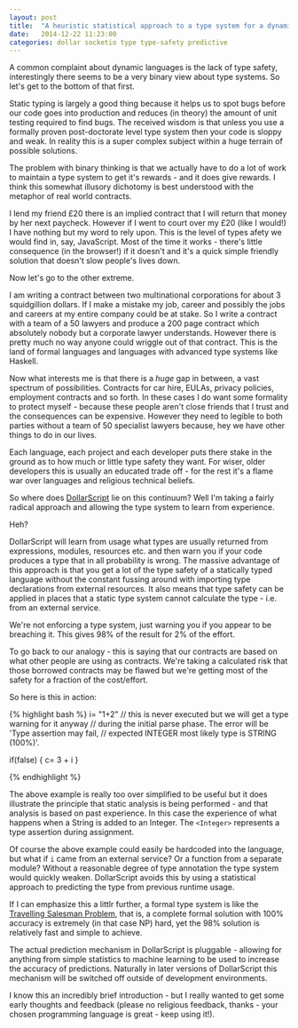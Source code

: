 ```yaml
---
layout: post
title:  "A heuristic statistical approach to a type system for a dynamic language"
date:   2014-12-22 11:23:00
categories: dollar socketio type type-safety predictive
---
```


A common complaint about dynamic languages is the lack of type safety, interestingly there seems to be a very binary view about type systems. So let's get to the bottom of that first.

Static typing is largely a good thing because it helps us to spot bugs before our code goes into production and reduces (in theory) the amount of unit testing required to find bugs. The received wisdom is that unless you use a formally proven post-doctorate level type system then your code is sloppy and weak. In reality this is a super complex subject within a huge terrain of possible solutions.

The problem with binary thinking is that we actually have to do a lot of work to maintain a type system  to get it's rewards - and it does give rewards. I think this somewhat illusory dichotomy is best understood with the metaphor of real world contracts.

I lend my friend £20 there is an implied contract that I will return that money by her next paycheck.  However if I went to court over my £20 (like I would!) I have nothing but my word to rely upon. This is the level of types afety we would find in, say,  JavaScript. Most of the time it works - there's little consequence (in the browser!) if it doesn't and it's a quick simple friendly solution that doesn't slow people's lives down.

Now let's go to the other extreme.

I am writing a contract between two multinational corporations for about 3 squidgillion dollars. If I make a mistake my job, career and possibly the jobs and careers at my entire company could be at stake. So I write a contract with a team of a 50 lawyers and produce a 200 page contract which absolutely nobody but a corporate lawyer understands. However there is pretty much no way anyone could wriggle out of that contract. This is the land of formal languages and languages with advanced type systems like Haskell.

Now what interests me is that there is a *huge* gap in between, a vast spectrum of possibilities. Contracts for car hire, EULAs, privacy policies, employment contracts and so forth. In these cases I do want some formality to protect myself - because these people aren't close friends that I trust and the consequences can be expensive. However they need to legible to both parties without a team of 50 specialist lawyers because, hey we have other things to do in our lives.

Each language, each project and each developer puts there stake in the ground as to how much or little type safety they want. For wiser, older developers this is usually an educated trade off - for the rest it's a flame war over languages and religious technical beliefs.

So where does [DollarScript](http://neilellis.github.io/dollar) lie on this continuum? Well I'm taking a fairly radical approach and allowing the type system to learn from experience.

Heh?

DollarScript will learn from usage what types are usually returned from expressions, modules, resources etc. and then warn you if your code produces a type that in all probability is wrong. The massive advantage of this approach is that you get a lot of the type safety of a statically typed language without the constant fussing around with importing type declarations from external resources. It also means that type safety can be applied in places that a static type system cannot calculate the type - i.e. from an external service.

We're not enforcing a type system, just warning you if you appear to be breaching it. This gives 98% of the result for 2% of the effort.

To go back to our analogy - this is saying that our contracts are based on what other people are using as contracts. We're taking a calculated risk that those borrowed contracts may be flawed but we're getting most of the safety for a fraction of the cost/effort.

So here is this in action:

{% highlight bash %}
i= "1+2"
// this is never executed but we will get a type warning for it anyway
// during the initial parse phase. The error will be 'Type assertion may fail,
// expected INTEGER most likely type is STRING (100%)'.

if(false) {
    <Integer> c= 3 + i
}

{% endhighlight %}

The above example is really too over simplified to be useful but it does illustrate the principle that static analysis is being performed - and that analysis is based on past experience. In this case the experience of what happens when a String is added to an Integer. The `<Integer>` represents a type assertion during assignment.

Of course the above example could easily be hardcoded into the language, but what if `i` came from an external service? Or a function from a separate module? Without a reasonable degree of type annotation the type system would quickly weaken. DollarScript avoids this by using a statistical approach to predicting the type from previous runtime usage.

If I can emphasize this a littlr further, a formal type system is like the [Travelling Salesman Problem](http://en.wikipedia.org/wiki/Travelling_salesman_problem), that is, a complete formal solution with 100% accuracy is extremely (in that case NP) hard, yet the 98% solution is relatively fast and simple to achieve.

The actual prediction mechanism in DollarScript is pluggable - allowing for anything from simple statistics to machine learning to be used to increase the accuracy of predictions. Naturally in later versions of DollarScript this mechanism will be switched off outside of development environments.

I know this an incredibly brief introduction - but I really wanted to get some early thoughts and feedback (please no religious feedback, thanks - your chosen programming language is great - keep using it!).

